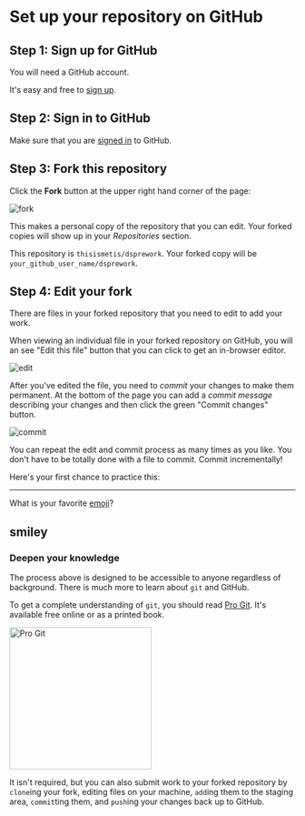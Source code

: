 # Set up your repository on GitHub


## Step 1: Sign up for GitHub

You will need a GitHub account.

It's easy and free to [sign up](https://github.com/join).


## Step 2: Sign in to GitHub

Make sure that you are [signed in](https://github.com/login) to GitHub.


## Step 3: Fork this repository

Click the **Fork** button at the upper right hand corner of the page:

![fork](img/forking_repo.png)

This makes a personal copy of the repository that you can edit. Your forked copies will show up in your *Repositories* section.

This repository is `thisismetis/dsprework`. Your forked copy will be `your_github_user_name/dsprework`.


## Step 4: Edit your fork

There are files in your forked repository that you need to edit to add your work.

When viewing an individual file in your forked repository on GitHub, you will an see "Edit this file" button that you can click to get an in-browser editor.

![edit](img/edit_file.png)

After you've edited the file, you need to _commit_ your changes to make them permanent. At the bottom of the page you can add a _commit message_ describing your changes and then click the green "Commit changes" button.

![commit](img/commit_file.png)

You can repeat the edit and commit process as many times as you like. You don't have to be totally done with a file to commit. Commit incrementally!

Here's your first chance to practice this:

---

What is your favorite [emoji](http://www.emoji-cheat-sheet.com/)?

smiley
---


### Deepen your knowledge

The process above is designed to be accessible to anyone regardless of background. There is much more to learn about `git` and GitHub.

To get a complete understanding of `git`, you should read [Pro Git](http://git-scm.com/book/en/v2). It's available free online or as a printed book.

[<img src="img/pro_git.png" title="Pro Git" width="250" />](http://git-scm.com/book/en/v2)

It isn't required, but you can also submit work to your forked repository by `clone`ing your fork, editing files on your machine, `add`ing them to the staging area, `commit`ting them, and `push`ing your changes back up to GitHub.
